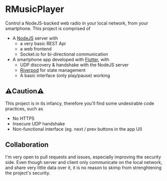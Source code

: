 # RMusicPlayer
Control a NodeJS-backed web radio in your local network, from your smartphone. This project is comprised of

- A [NodeJS](https://nodejs.org) server with
	- a very basic REST Api
	- a web frontend
	- Socket.io for bi-directional communication
-  A smartphone app developed with [Flutter](https://flutter.dev), with
	- UDP discovery & handshake with the NodeJS server
	- [Riverpod](https://riverpod.dev/) for state management
	- A basic interface (only play/pause) working

## ⚠️Caution⚠️
This project is in its infancy, therefore you'll find some undesirable code practices, such as

-  No HTTPS
- Insecure UDP handshake 
- Non-functional interface (eg. next / prev buttons in the app UI)

## Collaboration 

I'm very open to pull requests and issues, especially improving the security side. Even though server and client only communicate on the local network, and share very little data over it, it is no reason to skimp from strenghtening the project's security.
